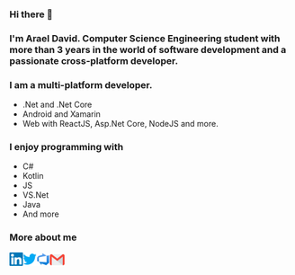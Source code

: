 ### Hi there 👋
### I'm Arael David. Computer Science Engineering student with more than 3 years in the world of software development and a passionate cross-platform developer.

### I am a multi-platform developer.
- .Net and .Net Core
- Android and Xamarin
- Web with ReactJS, Asp.Net Core, NodeJS and more.

### I enjoy programming with
- C#
- Kotlin
- JS
- VS.Net
- Java
- And more
  
### More about me
<a href="https://in.linkedin.com/in/cl8dep" target="_blank">
  <img align="left" alt="Linkedin" width="24px" src="https://github.com/cl8dep/cl8dep/blob/master/Assets/Linkedin.svg" />
</a>
<a href="https://twitter.com/cl8dep" target="_blank">
  <img align="left" alt="Linkedin" width="24px" src="https://github.com/cl8dep/cl8dep/blob/master/Assets/Twitter.svg" />
</a>
<a href="https://dev.azure.com/cl8dep" target="_blank">
  <img align="left" alt="Linkedin" width="24px" src="https://github.com/cl8dep/cl8dep/blob/master/Assets/Azure_DevOps.svg" />
</a>
<a href="mailto:cl8dep@gmail.com" target="_blank">
  <img align="left" alt="Gmail" width="26px" src="https://github.com/cl8dep/cl8dep/blob/master/Assets/Gmail.svg" />
</a>
